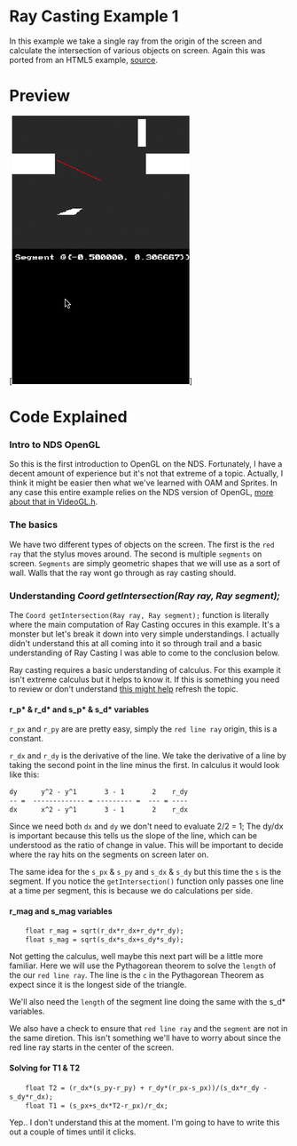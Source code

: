 # Ray Casting Example 1
In this example we take a single ray from the origin of the screen and calculate the intersection of various objects on screen.
Again this was ported from an HTML5 example, [source](https://github.com/ncase/sight-and-light/blob/gh-pages/draft1.html).

# Preview
[![raycasting_example1](./screenshots/raycasting_example1.gif)]

# Code Explained
### Intro to NDS OpenGL
So this is the first introduction to OpenGL on the NDS. Fortunately, I have a decent amount of experience but it's not that extreme of a topic. Actually, I think it might be easier then what we've learned with OAM and Sprites. In any case this entire example relies on the NDS version of OpenGL, [more about that in VideoGL.h](http://libnds.devkitpro.org/videoGL_8h.html).

### The basics
We have two different types of objects on the screen. The first is the `red ray` that the stylus moves around. The second is multiple `segments` on screen. `Segments` are simply geometric shapes that we will use as a sort of wall. Walls that the ray wont go through as ray casting should.

### Understanding *Coord getIntersection(Ray ray, Ray segment);*
The `Coord getIntersection(Ray ray, Ray segment);` function is literally where the main computation of Ray Casting occures in this example. It's a monster but let's break it down into very simple understandings. I actually didn't understand this at all coming into it so through trail and a basic understanding of Ray Casting I was able to come to the conclusion below.

Ray casting requires a basic understanding of calculus. For this example it isn't extreme calculus but it helps to know it. If this is something you need to review or don't understand [this might help](http://www.dummies.com/how-to/content/how-to-find-the-derivative-of-a-line.html) refresh the topic.

#### r_p* & r_d* and s_p* & s_d* variables
`r_px` and `r_py` are are pretty easy, simply the `red line ray` origin, this is a constant.

`r_dx` and `r_dy` is the derivative of the line. We take the derivative of a line by taking the second point in the line minus the first. In calculus it would look like this:

````
dy 		y^2 - y^1		3 - 1		2	 r_dy
-- =  ------------- = --------- =  --- = ----
dx 		x^2 - y^1		3 - 1		2	 r_dx
````

Since we need both `dx` and `dy` we don't need to evaluate 2/2 = 1;
The dy/dx is important because this tells us the slope of the line, which can be understood as the ratio of change in value. This will be important to decide where the ray hits on the segments on screen later on.

The same idea for the `s_px` & `s_py` and `s_dx` & `s_dy`  but this time the `s` is the segment. If you notice the `getIntersection()` function only passes one line at a time per segment, this is because we do calculations per side.

#### r_mag and s_mag variables
````
	float r_mag = sqrt(r_dx*r_dx+r_dy*r_dy);
	float s_mag = sqrt(s_dx*s_dx+s_dy*s_dy);
````
Not getting the calculus, well maybe this next part will be a little more familiar. Here we will use the Pythagorean theorem to solve the `length` of the our `red line ray`. The line is the `c` in the Pythagorean Theorem as expect since it is the longest side of the triangle.

We'll also need the `length` of the segment line doing the same with the s_d* variables.

We also have a check to ensure that `red line ray` and the `segment` are not in the same diretion. This isn't something we'll have to worry about since the red line ray starts in the center of the screen.

#### Solving for T1 & T2
````
	float T2 = (r_dx*(s_py-r_py) + r_dy*(r_px-s_px))/(s_dx*r_dy - s_dy*r_dx);
	float T1 = (s_px+s_dx*T2-r_px)/r_dx;
````
Yep.. I don't understand this at the moment. I'm going to have to write this out a couple of times until it clicks.
